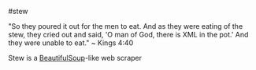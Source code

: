 #stew

"So they poured it out for the men to eat. And as they were eating of the stew, they cried out and said, 'O man of God, there is XML in the pot.' And they were unable to eat." ~ Kings 4:40

Stew is a [BeautifulSoup](https://www.crummy.com/software/BeautifulSoup/bs4/doc/)-like web scraper
